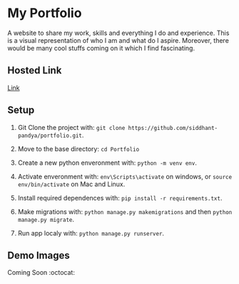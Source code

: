 # My Portfolio
A website to share my work, skills and everything I do and experience. This is a visual representation of who I am and what do I aspire. Moreover, there would be many cool stuffs coming on it which I find fascinating.

## Hosted Link
[Link](http://sidd0804.pythonanywhere.com/ "Link to my Portfolio")

## Setup

1. Git Clone the project with: ```git clone https://github.com/siddhant-pandya/portfolio.git```.

2. Move to the base directory: ```cd Portfolio```

3. Create a new python enveronment with: ```python -m venv env```.

4. Activate enveronment with: ```env\Scripts\activate``` on windows, or ```source env/bin/activate``` on Mac and Linux.

5. Install required dependences with: ```pip install -r requirements.txt```.

6. Make migrations with: ```python manage.py makemigrations``` and then ```python manage.py migrate```.

7. Run app localy with: ```python manage.py runserver```.

## Demo Images
Coming Soon :octocat: